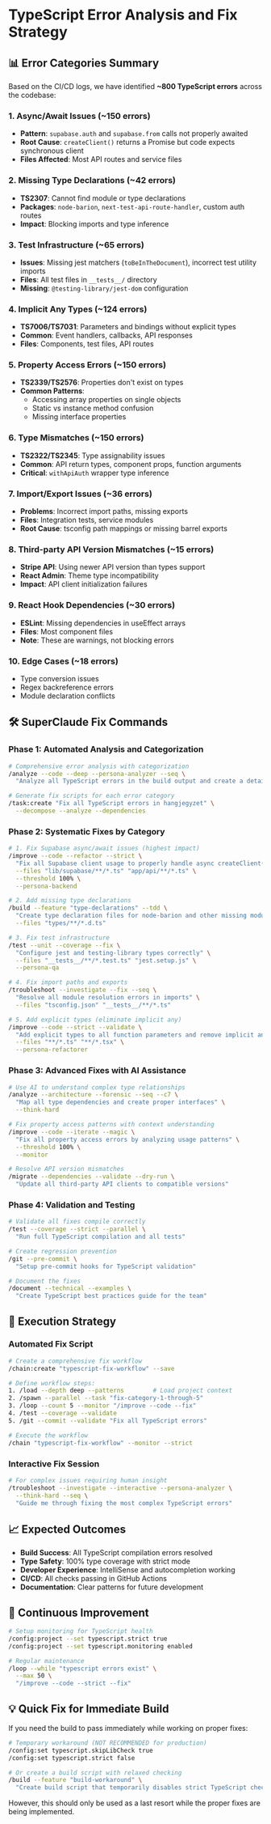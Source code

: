 # TypeScript Error Analysis and Fix Strategy

## 📊 Error Categories Summary

Based on the CI/CD logs, we have identified **~800 TypeScript errors** across the codebase:

### 1. **Async/Await Issues** (~150 errors)
- **Pattern**: `supabase.auth` and `supabase.from` calls not properly awaited
- **Root Cause**: `createClient()` returns a Promise but code expects synchronous client
- **Files Affected**: Most API routes and service files

### 2. **Missing Type Declarations** (~42 errors)
- **TS2307**: Cannot find module or type declarations
- **Packages**: `node-barion`, `next-test-api-route-handler`, custom auth routes
- **Impact**: Blocking imports and type inference

### 3. **Test Infrastructure** (~65 errors)
- **Issues**: Missing jest matchers (`toBeInTheDocument`), incorrect test utility imports
- **Files**: All test files in `__tests__/` directory
- **Missing**: `@testing-library/jest-dom` configuration

### 4. **Implicit Any Types** (~124 errors)
- **TS7006/TS7031**: Parameters and bindings without explicit types
- **Common**: Event handlers, callbacks, API responses
- **Files**: Components, test files, API routes

### 5. **Property Access Errors** (~150 errors)
- **TS2339/TS2576**: Properties don't exist on types
- **Common Patterns**: 
  - Accessing array properties on single objects
  - Static vs instance method confusion
  - Missing interface properties

### 6. **Type Mismatches** (~150 errors)
- **TS2322/TS2345**: Type assignability issues
- **Common**: API return types, component props, function arguments
- **Critical**: `withApiAuth` wrapper type inference

### 7. **Import/Export Issues** (~36 errors)
- **Problems**: Incorrect import paths, missing exports
- **Files**: Integration tests, service modules
- **Root Cause**: tsconfig path mappings or missing barrel exports

### 8. **Third-party API Version Mismatches** (~15 errors)
- **Stripe API**: Using newer API version than types support
- **React Admin**: Theme type incompatibility
- **Impact**: API client initialization failures

### 9. **React Hook Dependencies** (~30 errors)
- **ESLint**: Missing dependencies in useEffect arrays
- **Files**: Most component files
- **Note**: These are warnings, not blocking errors

### 10. **Edge Cases** (~18 errors)
- Type conversion issues
- Regex backreference errors
- Module declaration conflicts

## 🛠️ SuperClaude Fix Commands

### Phase 1: Automated Analysis and Categorization

```bash
# Comprehensive error analysis with categorization
/analyze --code --deep --persona-analyzer --seq \
  "Analyze all TypeScript errors in the build output and create a detailed fix strategy"

# Generate fix scripts for each error category
/task:create "Fix all TypeScript errors in hangjegyzet" \
  --decompose --analyze --dependencies
```

### Phase 2: Systematic Fixes by Category

```bash
# 1. Fix Supabase async/await issues (highest impact)
/improve --code --refactor --strict \
  "Fix all Supabase client usage to properly handle async createClient()" \
  --files "lib/supabase/**/*.ts" "app/api/**/*.ts" \
  --threshold 100% \
  --persona-backend

# 2. Add missing type declarations
/build --feature "type-declarations" --tdd \
  "Create type declaration files for node-barion and other missing modules" \
  --files "types/**/*.d.ts"

# 3. Fix test infrastructure
/test --unit --coverage --fix \
  "Configure jest and testing-library types correctly" \
  --files "__tests__/**/*.test.ts" "jest.setup.js" \
  --persona-qa

# 4. Fix import paths and exports
/troubleshoot --investigate --fix --seq \
  "Resolve all module resolution errors in imports" \
  --files "tsconfig.json" "__tests__/**/*.ts"

# 5. Add explicit types (eliminate implicit any)
/improve --code --strict --validate \
  "Add explicit types to all function parameters and remove implicit any" \
  --files "**/*.ts" "**/*.tsx" \
  --persona-refactorer
```

### Phase 3: Advanced Fixes with AI Assistance

```bash
# Use AI to understand complex type relationships
/analyze --architecture --forensic --seq --c7 \
  "Map all type dependencies and create proper interfaces" \
  --think-hard

# Fix property access patterns with context understanding
/improve --code --iterate --magic \
  "Fix all property access errors by analyzing usage patterns" \
  --threshold 100% \
  --monitor

# Resolve API version mismatches
/migrate --dependencies --validate --dry-run \
  "Update all third-party API clients to compatible versions"
```

### Phase 4: Validation and Testing

```bash
# Validate all fixes compile correctly
/test --coverage --strict --parallel \
  "Run full TypeScript compilation and all tests"

# Create regression prevention
/git --pre-commit \
  "Setup pre-commit hooks for TypeScript validation"

# Document the fixes
/document --technical --examples \
  "Create TypeScript best practices guide for the team"
```

## 🚀 Execution Strategy

### Automated Fix Script
```bash
# Create a comprehensive fix workflow
/chain:create "typescript-fix-workflow" --save

# Define workflow steps:
1. /load --depth deep --patterns        # Load project context
2. /spawn --parallel --task "fix-category-1-through-5"
3. /loop --count 5 --monitor "/improve --code --fix"
4. /test --coverage --validate
5. /git --commit --validate "Fix all TypeScript errors"

# Execute the workflow
/chain "typescript-fix-workflow" --monitor --strict
```

### Interactive Fix Session
```bash
# For complex issues requiring human insight
/troubleshoot --investigate --interactive --persona-analyzer \
  --think-hard --seq \
  "Guide me through fixing the most complex TypeScript errors"
```

## 📈 Expected Outcomes

- **Build Success**: All TypeScript compilation errors resolved
- **Type Safety**: 100% type coverage with strict mode
- **Developer Experience**: IntelliSense and autocompletion working
- **CI/CD**: All checks passing in GitHub Actions
- **Documentation**: Clear patterns for future development

## 🔄 Continuous Improvement

```bash
# Setup monitoring for TypeScript health
/config:project --set typescript.strict true
/config:project --set typescript.monitoring enabled

# Regular maintenance
/loop --while "typescript errors exist" \
  --max 50 \
  "/improve --code --strict --fix"
```

## 💡 Quick Fix for Immediate Build

If you need the build to pass immediately while working on proper fixes:

```bash
# Temporary workaround (NOT RECOMMENDED for production)
/config:set typescript.skipLibCheck true
/config:set typescript.strict false

# Or create a build script with relaxed checking
/build --feature "build-workaround" \
  "Create build script that temporarily disables strict TypeScript checking"
```

However, this should only be used as a last resort while the proper fixes are being implemented.